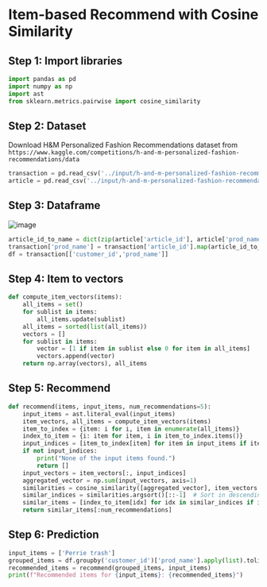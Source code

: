 # Item-based Recommend with Cosine Similarity

## Step 1: Import libraries

```python
import pandas as pd
import numpy as np
import ast
from sklearn.metrics.pairwise import cosine_similarity
```

## Step 2: Dataset

Download H&M Personalized Fashion Recommendations dataset from `https://www.kaggle.com/competitions/h-and-m-personalized-fashion-recommendations/data`

```python
transaction = pd.read_csv('../input/h-and-m-personalized-fashion-recommendations/transactions_train.csv', nrows=100)
article = pd.read_csv('../input/h-and-m-personalized-fashion-recommendations/article.csv')
```

## Step 3: Dataframe
![image](https://github.com/hughiephan/DPL/assets/16631121/91c1a4f0-0810-4225-aab3-51cbb3a860ca)

```python
article_id_to_name = dict(zip(article['article_id'], article['prod_name']))
transaction['prod_name'] = transaction['article_id'].map(article_id_to_name)
df = transaction[['customer_id','prod_name']]
```

## Step 4: Item to vectors
```python
def compute_item_vectors(items):
    all_items = set()
    for sublist in items:
        all_items.update(sublist)
    all_items = sorted(list(all_items))
    vectors = []
    for sublist in items:
        vector = [1 if item in sublist else 0 for item in all_items]
        vectors.append(vector)
    return np.array(vectors), all_items
```

## Step 5: Recommend
```python
def recommend(items, input_items, num_recommendations=5):
    input_items = ast.literal_eval(input_items)
    item_vectors, all_items = compute_item_vectors(items)
    item_to_index = {item: i for i, item in enumerate(all_items)}
    index_to_item = {i: item for item, i in item_to_index.items()}
    input_indices = [item_to_index[item] for item in input_items if item in item_to_index]
    if not input_indices:
        print("None of the input items found.")
        return []
    input_vectors = item_vectors[:, input_indices]
    aggregated_vector = np.sum(input_vectors, axis=1)
    similarities = cosine_similarity([aggregated_vector], item_vectors.T)[0]
    similar_indices = similarities.argsort()[::-1]  # Sort in descending order
    similar_items = [index_to_item[idx] for idx in similar_indices if idx not in input_indices]
    return similar_items[:num_recommendations]
```

## Step 6: Prediction

```python
input_items = ['Perrie trash']
grouped_items = df.groupby('customer_id')['prod_name'].apply(list).tolist()
recommended_items = recommend(grouped_items, input_items)
print(f"Recommended items for {input_items}: {recommended_items}")
```



